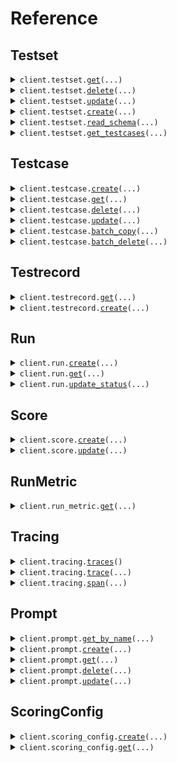 # Reference
## Testset
<details><summary><code>client.testset.<a href="src/scorecard/testset/client.py">get</a>(...)</code></summary>
<dl>
<dd>

#### 📝 Description

<dl>
<dd>

<dl>
<dd>

Retrieve Testset metadata without Testcase data
</dd>
</dl>
</dd>
</dl>

#### 🔌 Usage

<dl>
<dd>

<dl>
<dd>

```python
from scorecard import Scorecard

client = Scorecard(
    api_key="YOUR_API_KEY",
)
client.testset.get(
    testset_id=1,
)

```
</dd>
</dl>
</dd>
</dl>

#### ⚙️ Parameters

<dl>
<dd>

<dl>
<dd>

**testset_id:** `int` — The ID of the Testset to retrieve.
    
</dd>
</dl>

<dl>
<dd>

**request_options:** `typing.Optional[RequestOptions]` — Request-specific configuration.
    
</dd>
</dl>
</dd>
</dl>


</dd>
</dl>
</details>

<details><summary><code>client.testset.<a href="src/scorecard/testset/client.py">delete</a>(...)</code></summary>
<dl>
<dd>

#### 📝 Description

<dl>
<dd>

<dl>
<dd>

Delete a Testset
</dd>
</dl>
</dd>
</dl>

#### 🔌 Usage

<dl>
<dd>

<dl>
<dd>

```python
from scorecard import Scorecard

client = Scorecard(
    api_key="YOUR_API_KEY",
)
client.testset.delete(
    testset_id=1,
)

```
</dd>
</dl>
</dd>
</dl>

#### ⚙️ Parameters

<dl>
<dd>

<dl>
<dd>

**testset_id:** `int` — The ID of the Testset to delete.
    
</dd>
</dl>

<dl>
<dd>

**request_options:** `typing.Optional[RequestOptions]` — Request-specific configuration.
    
</dd>
</dl>
</dd>
</dl>


</dd>
</dl>
</details>

<details><summary><code>client.testset.<a href="src/scorecard/testset/client.py">update</a>(...)</code></summary>
<dl>
<dd>

#### 📝 Description

<dl>
<dd>

<dl>
<dd>

Update a Testset.
</dd>
</dl>
</dd>
</dl>

#### 🔌 Usage

<dl>
<dd>

<dl>
<dd>

```python
from scorecard import Scorecard

client = Scorecard(
    api_key="YOUR_API_KEY",
)
client.testset.update(
    testset_id=1,
)

```
</dd>
</dl>
</dd>
</dl>

#### ⚙️ Parameters

<dl>
<dd>

<dl>
<dd>

**testset_id:** `int` — The ID of the Testset to update.
    
</dd>
</dl>

<dl>
<dd>

**name:** `typing.Optional[str]` 
    
</dd>
</dl>

<dl>
<dd>

**description:** `typing.Optional[str]` — A description for the testset.
    
</dd>
</dl>

<dl>
<dd>

**using_retrieval:** `typing.Optional[bool]` — Whether or not the testset uses retrieval.
    
</dd>
</dl>

<dl>
<dd>

**custom_schema:** `typing.Optional[CustomSchema]` 
    
</dd>
</dl>

<dl>
<dd>

**request_options:** `typing.Optional[RequestOptions]` — Request-specific configuration.
    
</dd>
</dl>
</dd>
</dl>


</dd>
</dl>
</details>

<details><summary><code>client.testset.<a href="src/scorecard/testset/client.py">create</a>(...)</code></summary>
<dl>
<dd>

#### 📝 Description

<dl>
<dd>

<dl>
<dd>

Create a new Testset
</dd>
</dl>
</dd>
</dl>

#### 🔌 Usage

<dl>
<dd>

<dl>
<dd>

```python
from scorecard import Scorecard

client = Scorecard(
    api_key="YOUR_API_KEY",
)
client.testset.create(
    name="name",
)

```
</dd>
</dl>
</dd>
</dl>

#### ⚙️ Parameters

<dl>
<dd>

<dl>
<dd>

**name:** `str` 
    
</dd>
</dl>

<dl>
<dd>

**description:** `typing.Optional[str]` — A description for the testset.
    
</dd>
</dl>

<dl>
<dd>

**using_retrieval:** `typing.Optional[bool]` — Whether or not the testset uses retrieval.
    
</dd>
</dl>

<dl>
<dd>

**custom_schema:** `typing.Optional[CustomSchema]` 
    
</dd>
</dl>

<dl>
<dd>

**project_id:** `typing.Optional[int]` — The ID of the project to create the testset in. Omitting this optional argument will create the testset inside your Organization's default project.
    
</dd>
</dl>

<dl>
<dd>

**ingestion_method:** `typing.Optional[IngestionMethod]` — The method of ingestion for the testset.
    
</dd>
</dl>

<dl>
<dd>

**published:** `typing.Optional[bool]` — Whether or not the testset is published.
    
</dd>
</dl>

<dl>
<dd>

**request_options:** `typing.Optional[RequestOptions]` — Request-specific configuration.
    
</dd>
</dl>
</dd>
</dl>


</dd>
</dl>
</details>

<details><summary><code>client.testset.<a href="src/scorecard/testset/client.py">read_schema</a>(...)</code></summary>
<dl>
<dd>

#### 📝 Description

<dl>
<dd>

<dl>
<dd>

Read the schema of a Testset
</dd>
</dl>
</dd>
</dl>

#### 🔌 Usage

<dl>
<dd>

<dl>
<dd>

```python
from scorecard import Scorecard

client = Scorecard(
    api_key="YOUR_API_KEY",
)
client.testset.read_schema(
    testset_id=1,
)

```
</dd>
</dl>
</dd>
</dl>

#### ⚙️ Parameters

<dl>
<dd>

<dl>
<dd>

**testset_id:** `int` — The ID of the Testset to retrieve the schema from.
    
</dd>
</dl>

<dl>
<dd>

**request_options:** `typing.Optional[RequestOptions]` — Request-specific configuration.
    
</dd>
</dl>
</dd>
</dl>


</dd>
</dl>
</details>

<details><summary><code>client.testset.<a href="src/scorecard/testset/client.py">get_testcases</a>(...)</code></summary>
<dl>
<dd>

#### 📝 Description

<dl>
<dd>

<dl>
<dd>

Retrieve all Testcases from a Testset
</dd>
</dl>
</dd>
</dl>

#### 🔌 Usage

<dl>
<dd>

<dl>
<dd>

```python
from scorecard import Scorecard

client = Scorecard(
    api_key="YOUR_API_KEY",
)
client.testset.get_testcases(
    testset_id=1,
)

```
</dd>
</dl>
</dd>
</dl>

#### ⚙️ Parameters

<dl>
<dd>

<dl>
<dd>

**testset_id:** `int` — The Testset ID to retrieve testcases from.
    
</dd>
</dl>

<dl>
<dd>

**offset:** `typing.Optional[int]` — The offset to start from.
    
</dd>
</dl>

<dl>
<dd>

**limit:** `typing.Optional[int]` — The number of testcases to return.
    
</dd>
</dl>

<dl>
<dd>

**request_options:** `typing.Optional[RequestOptions]` — Request-specific configuration.
    
</dd>
</dl>
</dd>
</dl>


</dd>
</dl>
</details>

## Testcase
<details><summary><code>client.testcase.<a href="src/scorecard/testcase/client.py">create</a>(...)</code></summary>
<dl>
<dd>

#### 📝 Description

<dl>
<dd>

<dl>
<dd>

Create a new Testcase
</dd>
</dl>
</dd>
</dl>

#### 🔌 Usage

<dl>
<dd>

<dl>
<dd>

```python
from scorecard import Scorecard

client = Scorecard(
    api_key="YOUR_API_KEY",
)
client.testcase.create(
    testset_id=1,
)

```
</dd>
</dl>
</dd>
</dl>

#### ⚙️ Parameters

<dl>
<dd>

<dl>
<dd>

**testset_id:** `int` — The ID of the Testset to create the Testcase in.
    
</dd>
</dl>

<dl>
<dd>

**user_query:** `typing.Optional[str]` — The user query to be executed.
    
</dd>
</dl>

<dl>
<dd>

**context:** `typing.Optional[str]` — The context to be used while generating the testcase.
    
</dd>
</dl>

<dl>
<dd>

**ideal:** `typing.Optional[str]` — The ideal response to the user query.
    
</dd>
</dl>

<dl>
<dd>

**custom_inputs:** `typing.Optional[
    typing.Dict[str, typing.Optional[TestcaseCreateParamsCustomInputsValue]]
]` 
    
</dd>
</dl>

<dl>
<dd>

**custom_labels:** `typing.Optional[
    typing.Dict[str, typing.Optional[TestcaseCreateParamsCustomLabelsValue]]
]` 
    
</dd>
</dl>

<dl>
<dd>

**request_options:** `typing.Optional[RequestOptions]` — Request-specific configuration.
    
</dd>
</dl>
</dd>
</dl>


</dd>
</dl>
</details>

<details><summary><code>client.testcase.<a href="src/scorecard/testcase/client.py">get</a>(...)</code></summary>
<dl>
<dd>

#### 📝 Description

<dl>
<dd>

<dl>
<dd>

Retrieve Testcase data
</dd>
</dl>
</dd>
</dl>

#### 🔌 Usage

<dl>
<dd>

<dl>
<dd>

```python
from scorecard import Scorecard

client = Scorecard(
    api_key="YOUR_API_KEY",
)
client.testcase.get(
    testcase_id=1,
    testset_id=1,
)

```
</dd>
</dl>
</dd>
</dl>

#### ⚙️ Parameters

<dl>
<dd>

<dl>
<dd>

**testcase_id:** `int` — The ID of the Testcase to retrieve.
    
</dd>
</dl>

<dl>
<dd>

**testset_id:** `int` — The ID of the Testset to retrieve the Testcase from.
    
</dd>
</dl>

<dl>
<dd>

**request_options:** `typing.Optional[RequestOptions]` — Request-specific configuration.
    
</dd>
</dl>
</dd>
</dl>


</dd>
</dl>
</details>

<details><summary><code>client.testcase.<a href="src/scorecard/testcase/client.py">delete</a>(...)</code></summary>
<dl>
<dd>

#### 📝 Description

<dl>
<dd>

<dl>
<dd>

Delete a Testcase
</dd>
</dl>
</dd>
</dl>

#### 🔌 Usage

<dl>
<dd>

<dl>
<dd>

```python
from scorecard import Scorecard

client = Scorecard(
    api_key="YOUR_API_KEY",
)
client.testcase.delete(
    testcase_id=1,
    testset_id=1,
)

```
</dd>
</dl>
</dd>
</dl>

#### ⚙️ Parameters

<dl>
<dd>

<dl>
<dd>

**testcase_id:** `int` — The ID of the Testcase to delete.
    
</dd>
</dl>

<dl>
<dd>

**testset_id:** `int` — The ID of the Testset to delete the Testcase from.
    
</dd>
</dl>

<dl>
<dd>

**request_options:** `typing.Optional[RequestOptions]` — Request-specific configuration.
    
</dd>
</dl>
</dd>
</dl>


</dd>
</dl>
</details>

<details><summary><code>client.testcase.<a href="src/scorecard/testcase/client.py">update</a>(...)</code></summary>
<dl>
<dd>

#### 📝 Description

<dl>
<dd>

<dl>
<dd>

Update a Testcase.
</dd>
</dl>
</dd>
</dl>

#### 🔌 Usage

<dl>
<dd>

<dl>
<dd>

```python
from scorecard import Scorecard

client = Scorecard(
    api_key="YOUR_API_KEY",
)
client.testcase.update(
    testcase_id=1,
    testset_id=1,
)

```
</dd>
</dl>
</dd>
</dl>

#### ⚙️ Parameters

<dl>
<dd>

<dl>
<dd>

**testcase_id:** `int` — The ID of the Testcase to update.
    
</dd>
</dl>

<dl>
<dd>

**testset_id:** `int` — The ID of the Testset to retrieve the Testcase from.
    
</dd>
</dl>

<dl>
<dd>

**user_query:** `typing.Optional[str]` — The user query to be executed.
    
</dd>
</dl>

<dl>
<dd>

**context:** `typing.Optional[str]` — The context to be used while generating the testcase.
    
</dd>
</dl>

<dl>
<dd>

**ideal:** `typing.Optional[str]` — The ideal response to the user query.
    
</dd>
</dl>

<dl>
<dd>

**custom_inputs:** `typing.Optional[
    typing.Dict[str, typing.Optional[TestcaseUpdateParamsCustomInputsValue]]
]` 
    
</dd>
</dl>

<dl>
<dd>

**custom_labels:** `typing.Optional[
    typing.Dict[str, typing.Optional[TestcaseUpdateParamsCustomLabelsValue]]
]` 
    
</dd>
</dl>

<dl>
<dd>

**request_options:** `typing.Optional[RequestOptions]` — Request-specific configuration.
    
</dd>
</dl>
</dd>
</dl>


</dd>
</dl>
</details>

<details><summary><code>client.testcase.<a href="src/scorecard/testcase/client.py">batch_copy</a>(...)</code></summary>
<dl>
<dd>

#### 📝 Description

<dl>
<dd>

<dl>
<dd>

Batch copy Testcases
</dd>
</dl>
</dd>
</dl>

#### 🔌 Usage

<dl>
<dd>

<dl>
<dd>

```python
from scorecard import Scorecard

client = Scorecard(
    api_key="YOUR_API_KEY",
)
client.testcase.batch_copy(
    testset_id=1,
)

```
</dd>
</dl>
</dd>
</dl>

#### ⚙️ Parameters

<dl>
<dd>

<dl>
<dd>

**testset_id:** `int` — The ID of the Testset to create the Testcase in.
    
</dd>
</dl>

<dl>
<dd>

**ids:** `typing.Optional[typing.Sequence[int]]` — List of Testcase IDs to copy.
    
</dd>
</dl>

<dl>
<dd>

**request_options:** `typing.Optional[RequestOptions]` — Request-specific configuration.
    
</dd>
</dl>
</dd>
</dl>


</dd>
</dl>
</details>

<details><summary><code>client.testcase.<a href="src/scorecard/testcase/client.py">batch_delete</a>(...)</code></summary>
<dl>
<dd>

#### 📝 Description

<dl>
<dd>

<dl>
<dd>

Batch delete Testcases
</dd>
</dl>
</dd>
</dl>

#### 🔌 Usage

<dl>
<dd>

<dl>
<dd>

```python
from scorecard import Scorecard

client = Scorecard(
    api_key="YOUR_API_KEY",
)
client.testcase.batch_delete(
    testset_id=1,
)

```
</dd>
</dl>
</dd>
</dl>

#### ⚙️ Parameters

<dl>
<dd>

<dl>
<dd>

**testset_id:** `int` — The ID of the Testset from which the Testcases will be deleted.
    
</dd>
</dl>

<dl>
<dd>

**ids:** `typing.Optional[typing.Sequence[int]]` — List of Testcase IDs to delete.
    
</dd>
</dl>

<dl>
<dd>

**request_options:** `typing.Optional[RequestOptions]` — Request-specific configuration.
    
</dd>
</dl>
</dd>
</dl>


</dd>
</dl>
</details>

## Testrecord
<details><summary><code>client.testrecord.<a href="src/scorecard/testrecord/client.py">get</a>(...)</code></summary>
<dl>
<dd>

#### 📝 Description

<dl>
<dd>

<dl>
<dd>

Retrieve Testrecord metadata
</dd>
</dl>
</dd>
</dl>

#### 🔌 Usage

<dl>
<dd>

<dl>
<dd>

```python
from scorecard import Scorecard

client = Scorecard(
    api_key="YOUR_API_KEY",
)
client.testrecord.get(
    testrecord_id=1,
    run_id=1,
)

```
</dd>
</dl>
</dd>
</dl>

#### ⚙️ Parameters

<dl>
<dd>

<dl>
<dd>

**testrecord_id:** `int` 
    
</dd>
</dl>

<dl>
<dd>

**run_id:** `int` 
    
</dd>
</dl>

<dl>
<dd>

**request_options:** `typing.Optional[RequestOptions]` — Request-specific configuration.
    
</dd>
</dl>
</dd>
</dl>


</dd>
</dl>
</details>

<details><summary><code>client.testrecord.<a href="src/scorecard/testrecord/client.py">create</a>(...)</code></summary>
<dl>
<dd>

#### 📝 Description

<dl>
<dd>

<dl>
<dd>

Create a new Testrecord
</dd>
</dl>
</dd>
</dl>

#### 🔌 Usage

<dl>
<dd>

<dl>
<dd>

```python
from scorecard import Scorecard

client = Scorecard(
    api_key="YOUR_API_KEY",
)
client.testrecord.create(
    run_id=1,
)

```
</dd>
</dl>
</dd>
</dl>

#### ⚙️ Parameters

<dl>
<dd>

<dl>
<dd>

**run_id:** `int` — The ID of the Run to create the Testrecord in.
    
</dd>
</dl>

<dl>
<dd>

**testset_id:** `typing.Optional[int]` 
    
</dd>
</dl>

<dl>
<dd>

**testcase_id:** `typing.Optional[int]` 
    
</dd>
</dl>

<dl>
<dd>

**user_query:** `typing.Optional[str]` — The user query that was executed for the testrecord.
    
</dd>
</dl>

<dl>
<dd>

**context:** `typing.Optional[str]` — The context that was used while generating the testrecord.
    
</dd>
</dl>

<dl>
<dd>

**response:** `typing.Optional[str]` — The response generated by the model.
    
</dd>
</dl>

<dl>
<dd>

**ideal:** `typing.Optional[str]` — The ideal response.
    
</dd>
</dl>

<dl>
<dd>

**custom_inputs:** `typing.Optional[
    typing.Dict[str, typing.Optional[TestrecordCreateParamsCustomInputsValue]]
]` 
    
</dd>
</dl>

<dl>
<dd>

**custom_outputs:** `typing.Optional[
    typing.Dict[str, typing.Optional[TestrecordCreateParamsCustomOutputsValue]]
]` 
    
</dd>
</dl>

<dl>
<dd>

**custom_labels:** `typing.Optional[
    typing.Dict[str, typing.Optional[TestrecordCreateParamsCustomLabelsValue]]
]` 
    
</dd>
</dl>

<dl>
<dd>

**prompt:** `typing.Optional[str]` — The prompt used to generate the response.
    
</dd>
</dl>

<dl>
<dd>

**model_params:** `typing.Optional[
    typing.Dict[str, typing.Optional[TestrecordCreateParamsModelParamsValue]]
]` — The model parameters used to generate the response.
    
</dd>
</dl>

<dl>
<dd>

**model_debug_info:** `typing.Optional[
    typing.Dict[str, typing.Optional[TestrecordCreateParamsModelDebugInfoValue]]
]` — Debug information generated by Scorecard during the execution of the testrecord.
    
</dd>
</dl>

<dl>
<dd>

**error_message:** `typing.Optional[str]` — The error message for the testrecord.
    
</dd>
</dl>

<dl>
<dd>

**request_options:** `typing.Optional[RequestOptions]` — Request-specific configuration.
    
</dd>
</dl>
</dd>
</dl>


</dd>
</dl>
</details>

## Run
<details><summary><code>client.run.<a href="src/scorecard/run/client.py">create</a>(...)</code></summary>
<dl>
<dd>

#### 📝 Description

<dl>
<dd>

<dl>
<dd>

Create a new Run
</dd>
</dl>
</dd>
</dl>

#### 🔌 Usage

<dl>
<dd>

<dl>
<dd>

```python
from scorecard import Scorecard

client = Scorecard(
    api_key="YOUR_API_KEY",
)
client.run.create()

```
</dd>
</dl>
</dd>
</dl>

#### ⚙️ Parameters

<dl>
<dd>

<dl>
<dd>

**testset_id:** `typing.Optional[int]` 
    
</dd>
</dl>

<dl>
<dd>

**scoring_config_id:** `typing.Optional[int]` 
    
</dd>
</dl>

<dl>
<dd>

**status:** `typing.Optional[str]` 
    
</dd>
</dl>

<dl>
<dd>

**model_params:** `typing.Optional[typing.Dict[str, typing.Optional[typing.Any]]]` — Optional. The model parameters to use for this run.
    
</dd>
</dl>

<dl>
<dd>

**source:** `typing.Optional[str]` 
    
</dd>
</dl>

<dl>
<dd>

**notes:** `typing.Optional[str]` 
    
</dd>
</dl>

<dl>
<dd>

**prompt_template:** `typing.Optional[str]` 
    
</dd>
</dl>

<dl>
<dd>

**metrics:** `typing.Optional[typing.Sequence[int]]` 
    
</dd>
</dl>

<dl>
<dd>

**request_options:** `typing.Optional[RequestOptions]` — Request-specific configuration.
    
</dd>
</dl>
</dd>
</dl>


</dd>
</dl>
</details>

<details><summary><code>client.run.<a href="src/scorecard/run/client.py">get</a>(...)</code></summary>
<dl>
<dd>

#### 📝 Description

<dl>
<dd>

<dl>
<dd>

Retrieve a Run metadata
</dd>
</dl>
</dd>
</dl>

#### 🔌 Usage

<dl>
<dd>

<dl>
<dd>

```python
from scorecard import Scorecard

client = Scorecard(
    api_key="YOUR_API_KEY",
)
client.run.get(
    run_id=1,
)

```
</dd>
</dl>
</dd>
</dl>

#### ⚙️ Parameters

<dl>
<dd>

<dl>
<dd>

**run_id:** `int` — The id of the run to retrieve.
    
</dd>
</dl>

<dl>
<dd>

**request_options:** `typing.Optional[RequestOptions]` — Request-specific configuration.
    
</dd>
</dl>
</dd>
</dl>


</dd>
</dl>
</details>

<details><summary><code>client.run.<a href="src/scorecard/run/client.py">update_status</a>(...)</code></summary>
<dl>
<dd>

#### 📝 Description

<dl>
<dd>

<dl>
<dd>

Update the status of a run.
</dd>
</dl>
</dd>
</dl>

#### 🔌 Usage

<dl>
<dd>

<dl>
<dd>

```python
from scorecard import Scorecard

client = Scorecard(
    api_key="YOUR_API_KEY",
)
client.run.update_status(
    run_id=1,
)

```
</dd>
</dl>
</dd>
</dl>

#### ⚙️ Parameters

<dl>
<dd>

<dl>
<dd>

**run_id:** `int` — The id of the run to update.
    
</dd>
</dl>

<dl>
<dd>

**status:** `typing.Optional[RunStatus]` 
    
</dd>
</dl>

<dl>
<dd>

**request_options:** `typing.Optional[RequestOptions]` — Request-specific configuration.
    
</dd>
</dl>
</dd>
</dl>


</dd>
</dl>
</details>

## Score
<details><summary><code>client.score.<a href="src/scorecard/score/client.py">create</a>(...)</code></summary>
<dl>
<dd>

#### 📝 Description

<dl>
<dd>

<dl>
<dd>

Create a score
</dd>
</dl>
</dd>
</dl>

#### 🔌 Usage

<dl>
<dd>

<dl>
<dd>

```python
from scorecard import Scorecard

client = Scorecard(
    api_key="YOUR_API_KEY",
)
client.score.create(
    run_id=1,
    testrecord_id=1,
    metric_id=1,
)

```
</dd>
</dl>
</dd>
</dl>

#### ⚙️ Parameters

<dl>
<dd>

<dl>
<dd>

**run_id:** `int` — The ID of the run that created the testrecord to be scored.
    
</dd>
</dl>

<dl>
<dd>

**testrecord_id:** `int` — The ID of the testrecord to be scored.
    
</dd>
</dl>

<dl>
<dd>

**metric_id:** `int` — The ID of the metric
    
</dd>
</dl>

<dl>
<dd>

**int_score:** `typing.Optional[int]` — Specify integer scores.
    
</dd>
</dl>

<dl>
<dd>

**binary_score:** `typing.Optional[bool]` — Specify boolean scores.
    
</dd>
</dl>

<dl>
<dd>

**reasoning:** `typing.Optional[str]` — The reasoning for the assigned score.
    
</dd>
</dl>

<dl>
<dd>

**request_options:** `typing.Optional[RequestOptions]` — Request-specific configuration.
    
</dd>
</dl>
</dd>
</dl>


</dd>
</dl>
</details>

<details><summary><code>client.score.<a href="src/scorecard/score/client.py">update</a>(...)</code></summary>
<dl>
<dd>

#### 📝 Description

<dl>
<dd>

<dl>
<dd>

Update a score
</dd>
</dl>
</dd>
</dl>

#### 🔌 Usage

<dl>
<dd>

<dl>
<dd>

```python
from scorecard import Scorecard

client = Scorecard(
    api_key="YOUR_API_KEY",
)
client.score.update(
    run_id=1,
    testrecord_id=1,
    score_id=1,
)

```
</dd>
</dl>
</dd>
</dl>

#### ⚙️ Parameters

<dl>
<dd>

<dl>
<dd>

**run_id:** `int` — The run ID that created the test record to be scored.
    
</dd>
</dl>

<dl>
<dd>

**testrecord_id:** `int` — The ID of the testrecord whose score will be updated.
    
</dd>
</dl>

<dl>
<dd>

**score_id:** `int` — The ID of the score to be updated.
    
</dd>
</dl>

<dl>
<dd>

**int_score:** `typing.Optional[int]` — The new integer score to assign.
    
</dd>
</dl>

<dl>
<dd>

**binary_score:** `typing.Optional[bool]` — The new boolean score to assign.
    
</dd>
</dl>

<dl>
<dd>

**reasoning:** `typing.Optional[str]` — The reasoning for the score update.
    
</dd>
</dl>

<dl>
<dd>

**request_options:** `typing.Optional[RequestOptions]` — Request-specific configuration.
    
</dd>
</dl>
</dd>
</dl>


</dd>
</dl>
</details>

## RunMetric
<details><summary><code>client.run_metric.<a href="src/scorecard/run_metric/client.py">get</a>(...)</code></summary>
<dl>
<dd>

#### 📝 Description

<dl>
<dd>

<dl>
<dd>

Retrieve metrics associated with a run
</dd>
</dl>
</dd>
</dl>

#### 🔌 Usage

<dl>
<dd>

<dl>
<dd>

```python
from scorecard import Scorecard

client = Scorecard(
    api_key="YOUR_API_KEY",
)
client.run_metric.get(
    run_id=1,
)

```
</dd>
</dl>
</dd>
</dl>

#### ⚙️ Parameters

<dl>
<dd>

<dl>
<dd>

**run_id:** `int` — The id of the run to retrieve.
    
</dd>
</dl>

<dl>
<dd>

**request_options:** `typing.Optional[RequestOptions]` — Request-specific configuration.
    
</dd>
</dl>
</dd>
</dl>


</dd>
</dl>
</details>

## Tracing
<details><summary><code>client.tracing.<a href="src/scorecard/tracing/client.py">traces</a>()</code></summary>
<dl>
<dd>

#### 📝 Description

<dl>
<dd>

<dl>
<dd>

Retrieve traces
</dd>
</dl>
</dd>
</dl>

#### 🔌 Usage

<dl>
<dd>

<dl>
<dd>

```python
from scorecard import Scorecard

client = Scorecard(
    api_key="YOUR_API_KEY",
)
client.tracing.traces()

```
</dd>
</dl>
</dd>
</dl>

#### ⚙️ Parameters

<dl>
<dd>

<dl>
<dd>

**request_options:** `typing.Optional[RequestOptions]` — Request-specific configuration.
    
</dd>
</dl>
</dd>
</dl>


</dd>
</dl>
</details>

<details><summary><code>client.tracing.<a href="src/scorecard/tracing/client.py">trace</a>(...)</code></summary>
<dl>
<dd>

#### 📝 Description

<dl>
<dd>

<dl>
<dd>

Retrieve specified trace
</dd>
</dl>
</dd>
</dl>

#### 🔌 Usage

<dl>
<dd>

<dl>
<dd>

```python
from scorecard import Scorecard

client = Scorecard(
    api_key="YOUR_API_KEY",
)
client.tracing.trace(
    trace_id="trace_id",
)

```
</dd>
</dl>
</dd>
</dl>

#### ⚙️ Parameters

<dl>
<dd>

<dl>
<dd>

**trace_id:** `str` — The ID of the trace to retrieve spans from.
    
</dd>
</dl>

<dl>
<dd>

**request_options:** `typing.Optional[RequestOptions]` — Request-specific configuration.
    
</dd>
</dl>
</dd>
</dl>


</dd>
</dl>
</details>

<details><summary><code>client.tracing.<a href="src/scorecard/tracing/client.py">span</a>(...)</code></summary>
<dl>
<dd>

#### 📝 Description

<dl>
<dd>

<dl>
<dd>

Retrieve specified span
</dd>
</dl>
</dd>
</dl>

#### 🔌 Usage

<dl>
<dd>

<dl>
<dd>

```python
from scorecard import Scorecard

client = Scorecard(
    api_key="YOUR_API_KEY",
)
client.tracing.span(
    trace_id="trace_id",
    span_id="span_id",
)

```
</dd>
</dl>
</dd>
</dl>

#### ⚙️ Parameters

<dl>
<dd>

<dl>
<dd>

**trace_id:** `str` — The ID of the trace which the span is a part of.
    
</dd>
</dl>

<dl>
<dd>

**span_id:** `str` — The ID of the span to retrieve.
    
</dd>
</dl>

<dl>
<dd>

**request_options:** `typing.Optional[RequestOptions]` — Request-specific configuration.
    
</dd>
</dl>
</dd>
</dl>


</dd>
</dl>
</details>

## Prompt
<details><summary><code>client.prompt.<a href="src/scorecard/prompt/client.py">get_by_name</a>(...)</code></summary>
<dl>
<dd>

#### 📝 Description

<dl>
<dd>

<dl>
<dd>

Retrieve a prod prompt by name
</dd>
</dl>
</dd>
</dl>

#### 🔌 Usage

<dl>
<dd>

<dl>
<dd>

```python
from scorecard import Scorecard

client = Scorecard(
    api_key="YOUR_API_KEY",
)
client.prompt.get_by_name(
    name="name",
)

```
</dd>
</dl>
</dd>
</dl>

#### ⚙️ Parameters

<dl>
<dd>

<dl>
<dd>

**name:** `str` — Name of the prompt.
    
</dd>
</dl>

<dl>
<dd>

**request_options:** `typing.Optional[RequestOptions]` — Request-specific configuration.
    
</dd>
</dl>
</dd>
</dl>


</dd>
</dl>
</details>

<details><summary><code>client.prompt.<a href="src/scorecard/prompt/client.py">create</a>(...)</code></summary>
<dl>
<dd>

#### 📝 Description

<dl>
<dd>

<dl>
<dd>

Two types of prompts can be created - a root prompt or a child prompt (aka Prompt Version in app).

        A root prompt can be created by providing the `name` param, and it will always be tagged as prod.

        A child prompt can be created by providing the `parent_id` param. Note that the `name` param in this case will be ignored as all descendents from a root prompt would share the root's name. `is_prod` can also be provided to configure whether a child should be tagged as prod.
</dd>
</dl>
</dd>
</dl>

#### 🔌 Usage

<dl>
<dd>

<dl>
<dd>

```python
from scorecard import Scorecard

client = Scorecard(
    api_key="YOUR_API_KEY",
)
client.prompt.create(
    prompt_template="<system>\nYou are a helpful assistant. Use the provided context to answer the user's query.\n\nContext: {context}\n</system>\n\n<user>\n{user_query}\n</user>",
    parent_id="7ac3cbd5-3b99-4e72-97f3-9cd2e749cace",
    description="Description of the prompt",
    model_params={
        "param1": "value1",
        "param2": 0.1,
        "param3": 100,
        "param4": True,
    },
    is_prod=True,
)

```
</dd>
</dl>
</dd>
</dl>

#### ⚙️ Parameters

<dl>
<dd>

<dl>
<dd>

**prompt_template:** `str` 
    
</dd>
</dl>

<dl>
<dd>

**name:** `typing.Optional[str]` 
    
</dd>
</dl>

<dl>
<dd>

**parent_id:** `typing.Optional[str]` 
    
</dd>
</dl>

<dl>
<dd>

**description:** `typing.Optional[str]` 
    
</dd>
</dl>

<dl>
<dd>

**model_params:** `typing.Optional[
    typing.Dict[str, typing.Optional[PromptCreateParamsModelParamsValue]]
]` 
    
</dd>
</dl>

<dl>
<dd>

**is_prod:** `typing.Optional[bool]` 
    
</dd>
</dl>

<dl>
<dd>

**request_options:** `typing.Optional[RequestOptions]` — Request-specific configuration.
    
</dd>
</dl>
</dd>
</dl>


</dd>
</dl>
</details>

<details><summary><code>client.prompt.<a href="src/scorecard/prompt/client.py">get</a>(...)</code></summary>
<dl>
<dd>

#### 📝 Description

<dl>
<dd>

<dl>
<dd>

Retrieve a prompt by id
</dd>
</dl>
</dd>
</dl>

#### 🔌 Usage

<dl>
<dd>

<dl>
<dd>

```python
from scorecard import Scorecard

client = Scorecard(
    api_key="YOUR_API_KEY",
)
client.prompt.get(
    id="id",
)

```
</dd>
</dl>
</dd>
</dl>

#### ⚙️ Parameters

<dl>
<dd>

<dl>
<dd>

**id:** `str` — The id of the prompt to get.
    
</dd>
</dl>

<dl>
<dd>

**request_options:** `typing.Optional[RequestOptions]` — Request-specific configuration.
    
</dd>
</dl>
</dd>
</dl>


</dd>
</dl>
</details>

<details><summary><code>client.prompt.<a href="src/scorecard/prompt/client.py">delete</a>(...)</code></summary>
<dl>
<dd>

#### 📝 Description

<dl>
<dd>

<dl>
<dd>

Delete a scoring config.
</dd>
</dl>
</dd>
</dl>

#### 🔌 Usage

<dl>
<dd>

<dl>
<dd>

```python
from scorecard import Scorecard

client = Scorecard(
    api_key="YOUR_API_KEY",
)
client.prompt.delete(
    id="id",
)

```
</dd>
</dl>
</dd>
</dl>

#### ⚙️ Parameters

<dl>
<dd>

<dl>
<dd>

**id:** `str` — The id of the scoring config to delete.
    
</dd>
</dl>

<dl>
<dd>

**request_options:** `typing.Optional[RequestOptions]` — Request-specific configuration.
    
</dd>
</dl>
</dd>
</dl>


</dd>
</dl>
</details>

<details><summary><code>client.prompt.<a href="src/scorecard/prompt/client.py">update</a>(...)</code></summary>
<dl>
<dd>

#### 📝 Description

<dl>
<dd>

<dl>
<dd>

Update a prompt.

        `is_prod` tags the provided prompt as the production prompt within the prompt graph.
</dd>
</dl>
</dd>
</dl>

#### 🔌 Usage

<dl>
<dd>

<dl>
<dd>

```python
from scorecard import Scorecard

client = Scorecard(
    api_key="YOUR_API_KEY",
)
client.prompt.update(
    id="id",
    is_prod=True,
)

```
</dd>
</dl>
</dd>
</dl>

#### ⚙️ Parameters

<dl>
<dd>

<dl>
<dd>

**id:** `str` — The id of the prompt to update.
    
</dd>
</dl>

<dl>
<dd>

**is_prod:** `typing.Optional[bool]` 
    
</dd>
</dl>

<dl>
<dd>

**request_options:** `typing.Optional[RequestOptions]` — Request-specific configuration.
    
</dd>
</dl>
</dd>
</dl>


</dd>
</dl>
</details>

## ScoringConfig
<details><summary><code>client.scoring_config.<a href="src/scorecard/scoring_config/client.py">create</a>(...)</code></summary>
<dl>
<dd>

#### 📝 Description

<dl>
<dd>

<dl>
<dd>

Create a new scoring config.
</dd>
</dl>
</dd>
</dl>

#### 🔌 Usage

<dl>
<dd>

<dl>
<dd>

```python
from scorecard import Scorecard

client = Scorecard(
    api_key="YOUR_API_KEY",
)
client.scoring_config.create(
    name="Scoring Config Name",
    description="Description of the scoring config",
    metrics=[1, 2, 3],
)

```
</dd>
</dl>
</dd>
</dl>

#### ⚙️ Parameters

<dl>
<dd>

<dl>
<dd>

**name:** `typing.Optional[str]` 
    
</dd>
</dl>

<dl>
<dd>

**description:** `typing.Optional[str]` 
    
</dd>
</dl>

<dl>
<dd>

**metrics:** `typing.Optional[typing.Sequence[int]]` 
    
</dd>
</dl>

<dl>
<dd>

**request_options:** `typing.Optional[RequestOptions]` — Request-specific configuration.
    
</dd>
</dl>
</dd>
</dl>


</dd>
</dl>
</details>

<details><summary><code>client.scoring_config.<a href="src/scorecard/scoring_config/client.py">get</a>(...)</code></summary>
<dl>
<dd>

#### 📝 Description

<dl>
<dd>

<dl>
<dd>

Retrieve a scoring config by id
</dd>
</dl>
</dd>
</dl>

#### 🔌 Usage

<dl>
<dd>

<dl>
<dd>

```python
from scorecard import Scorecard

client = Scorecard(
    api_key="YOUR_API_KEY",
)
client.scoring_config.get(
    id="id",
)

```
</dd>
</dl>
</dd>
</dl>

#### ⚙️ Parameters

<dl>
<dd>

<dl>
<dd>

**id:** `str` — The id of the scoring config to get.
    
</dd>
</dl>

<dl>
<dd>

**request_options:** `typing.Optional[RequestOptions]` — Request-specific configuration.
    
</dd>
</dl>
</dd>
</dl>


</dd>
</dl>
</details>

